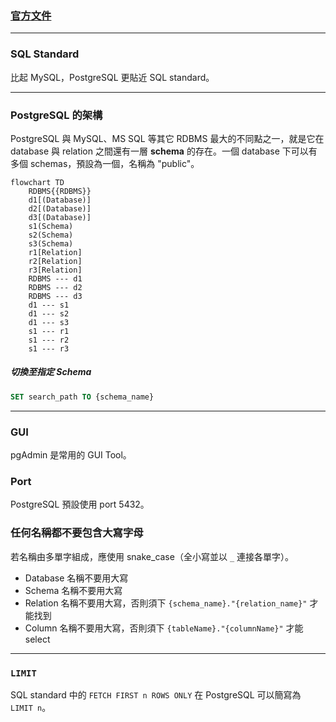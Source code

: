 ### [官方文件](https://www.postgresql.org/docs/current/index.html)

---

### SQL Standard

比起 MySQL，PostgreSQL 更貼近 SQL standard。

---

### PostgreSQL 的架構

PostgreSQL 與 MySQL、MS SQL 等其它 RDBMS 最大的不同點之一，就是它在 database 與 relation 之間還有一層 **schema** 的存在。一個 database 下可以有多個 schemas，預設為一個，名稱為 "public"。

```mermaid
flowchart TD
    RDBMS{{RDBMS}}
    d1[(Database)]
    d2[(Database)]
    d3[(Database)]
    s1(Schema)
    s2(Schema)
    s3(Schema)
    r1[Relation]
    r2[Relation]
    r3[Relation]
    RDBMS --- d1
    RDBMS --- d2
    RDBMS --- d3
    d1 --- s1
    d1 --- s2
    d1 --- s3
    s1 --- r1
    s1 --- r2
    s1 --- r3
```

##### 切換至指定 Schema

```SQL
SET search_path TO {schema_name}
```

---

### GUI

pgAdmin 是常用的 GUI Tool。

### Port

PostgreSQL 預設使用 port 5432。

### 任何名稱都不要包含大寫字母

若名稱由多單字組成，應使用 snake\_case（全小寫並以 `_` 連接各單字）。

- Database 名稱不要用大寫
- Schema 名稱不要用大寫
- Relation 名稱不要用大寫，否則須下 `{schema_name}."{relation_name}"` 才能找到
- Column 名稱不要用大寫，否則須下 `{tableName}."{columnName}"` 才能 select

---

### `LIMIT`

SQL standard 中的 `FETCH FIRST n ROWS ONLY` 在 PostgreSQL 可以簡寫為 `LIMIT n`。
